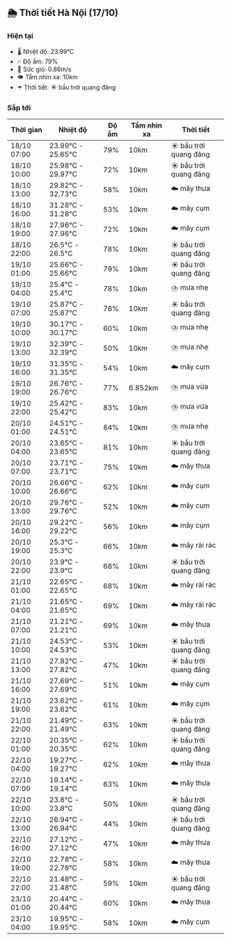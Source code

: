 ## 🌦️ Thời tiết Hà Nội (17/10)

### Hiện tại

- 🌡️ Nhiệt độ: 23.99℃
- 💦 Độ ẩm: 79%
- 💨 Sức gió: 0.86m/s
- 👁️ Tầm nhìn xa: 10km
- ☂️ Thời tiết: ☀️ bầu trời quang đãng

### Sắp tới

| Thời gian | Nhiệt độ | Độ ẩm | Tầm nhìn xa | Thời tiết |
| --- | --- | --- | --- | --- |
| 18/10 07:00 | 23.99℃ - 25.65℃ | 79% | 10km | ☀️ bầu trời quang đãng |
| 18/10 10:00 | 25.98℃ - 29.97℃ | 72% | 10km | ☀️ bầu trời quang đãng |
| 18/10 13:00 | 29.82℃ - 32.73℃ | 58% | 10km | ☁️ mây thưa |
| 18/10 16:00 | 31.28℃ - 31.28℃ | 53% | 10km | ☁️ mây cụm |
| 18/10 19:00 | 27.96℃ - 27.96℃ | 72% | 10km | ☁️ mây cụm |
| 18/10 22:00 | 26.5℃ - 26.5℃ | 78% | 10km | ☀️ bầu trời quang đãng |
| 19/10 01:00 | 25.66℃ - 25.66℃ | 79% | 10km | ☀️ bầu trời quang đãng |
| 19/10 04:00 | 25.4℃ - 25.4℃ | 78% | 10km | ⛈️ mưa nhẹ |
| 19/10 07:00 | 25.87℃ - 25.87℃ | 78% | 10km | ☀️ bầu trời quang đãng |
| 19/10 10:00 | 30.17℃ - 30.17℃ | 60% | 10km | ⛈️ mưa nhẹ |
| 19/10 13:00 | 32.39℃ - 32.39℃ | 50% | 10km | ⛈️ mưa nhẹ |
| 19/10 16:00 | 31.35℃ - 31.35℃ | 54% | 10km | ☁️ mây cụm |
| 19/10 19:00 | 26.76℃ - 26.76℃ | 77% | 6.852km | ⛈️ mưa vừa |
| 19/10 22:00 | 25.42℃ - 25.42℃ | 83% | 10km | ⛈️ mưa vừa |
| 20/10 01:00 | 24.51℃ - 24.51℃ | 84% | 10km | ⛈️ mưa nhẹ |
| 20/10 04:00 | 23.65℃ - 23.65℃ | 81% | 10km | ☀️ bầu trời quang đãng |
| 20/10 07:00 | 23.71℃ - 23.71℃ | 75% | 10km | ☁️ mây thưa |
| 20/10 10:00 | 26.66℃ - 26.66℃ | 62% | 10km | ☁️ mây cụm |
| 20/10 13:00 | 29.76℃ - 29.76℃ | 52% | 10km | ☁️ mây cụm |
| 20/10 16:00 | 29.22℃ - 29.22℃ | 56% | 10km | ☁️ mây cụm |
| 20/10 19:00 | 25.3℃ - 25.3℃ | 66% | 10km | ☁️ mây rải rác |
| 20/10 22:00 | 23.9℃ - 23.9℃ | 68% | 10km | ☀️ bầu trời quang đãng |
| 21/10 01:00 | 22.65℃ - 22.65℃ | 68% | 10km | ☁️ mây rải rác |
| 21/10 04:00 | 21.65℃ - 21.65℃ | 69% | 10km | ☁️ mây rải rác |
| 21/10 07:00 | 21.21℃ - 21.21℃ | 69% | 10km | ☁️ mây thưa |
| 21/10 10:00 | 24.53℃ - 24.53℃ | 53% | 10km | ☀️ bầu trời quang đãng |
| 21/10 13:00 | 27.82℃ - 27.82℃ | 47% | 10km | ☀️ bầu trời quang đãng |
| 21/10 16:00 | 27.69℃ - 27.69℃ | 51% | 10km | ☁️ mây cụm |
| 21/10 19:00 | 23.62℃ - 23.62℃ | 61% | 10km | ☁️ mây cụm |
| 21/10 22:00 | 21.49℃ - 21.49℃ | 63% | 10km | ☀️ bầu trời quang đãng |
| 22/10 01:00 | 20.35℃ - 20.35℃ | 62% | 10km | ☀️ bầu trời quang đãng |
| 22/10 04:00 | 19.27℃ - 19.27℃ | 62% | 10km | ☁️ mây thưa |
| 22/10 07:00 | 19.14℃ - 19.14℃ | 63% | 10km | ☁️ mây thưa |
| 22/10 10:00 | 23.8℃ - 23.8℃ | 50% | 10km | ☀️ bầu trời quang đãng |
| 22/10 13:00 | 26.94℃ - 26.94℃ | 44% | 10km | ☀️ bầu trời quang đãng |
| 22/10 16:00 | 27.12℃ - 27.12℃ | 47% | 10km | ☁️ mây thưa |
| 22/10 19:00 | 22.78℃ - 22.78℃ | 58% | 10km | ☁️ mây thưa |
| 22/10 22:00 | 21.48℃ - 21.48℃ | 59% | 10km | ☀️ bầu trời quang đãng |
| 23/10 01:00 | 20.44℃ - 20.44℃ | 60% | 10km | ☁️ mây thưa |
| 23/10 04:00 | 19.95℃ - 19.95℃ | 58% | 10km | ☁️ mây cụm |
